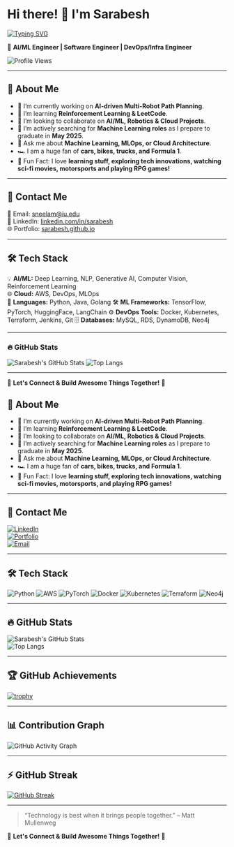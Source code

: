 # Hi there! 👋 I'm Sarabesh

[![Typing SVG](https://readme-typing-svg.herokuapp.com?font=Fira+Code&size=24&pause=1000&color=F75C7E&width=600&lines=AI%2FML+Engineer;Software+Developer;Cloud+Architect;Lifelong+Learner)](https://git.io/typing-svg)

🚀 **AI/ML Engineer | Software Engineer | DevOps/Infra Engineer**

![Profile Views](https://komarev.com/ghpvc/?username=sarabesh&label=Profile%20Views&color=blueviolet&style=flat)

---


## 🎯 About Me
- 🔭 I’m currently working on **AI-driven Multi-Robot Path Planning**.
- 🌱 I’m learning **Reinforcement Learning & LeetCode**.
- 👯 I’m looking to collaborate on **AI/ML, Robotics & Cloud Projects**.
- 🎯 I’m actively searching for **Machine Learning roles** as I prepare to graduate in **May 2025**.
- 💬 Ask me about **Machine Learning, MLOps, or Cloud Architecture**.
- 🏎️ I am a huge fan of **cars, bikes, trucks, and Formula 1**.
- 🎨 Fun Fact: I love **learning stuff, exploring tech innovations, watching sci-fi movies, motorsports and playing RPG games!**

---

## 📧 Contact Me
📩 Email: [sneelam@iu.edu](mailto:sneelam@iu.edu)  
🔗 LinkedIn: [linkedin.com/in/sarabesh](https://linkedin.com/in/sarabesh)  
🌐 Portfolio: [sarabesh.github.io](https://sarabesh.github.io)

---

## 🛠 Tech Stack
💡 **AI/ML:** Deep Learning, NLP, Generative AI, Computer Vision, Reinforcement Learning  
🌐 **Cloud:** AWS, DevOps, MLOps  
🔧 **Languages:** Python, Java, Golang 
🛠 **ML Frameworks:** TensorFlow, PyTorch, HuggingFace, LangChain 
⚙️ **DevOps Tools:** Docker, Kubernetes, Terraform, Jenkins, Git 
🗄 **Databases:** MySQL, RDS, DynamoDB, Neo4j

---

### 🔥 GitHub Stats
![Sarabesh's GitHub Stats](https://github-readme-stats.vercel.app/api?username=sarabesh&show_icons=true&theme=radical)
![Top Langs](https://github-readme-stats.vercel.app/api/top-langs/?username=sarabesh&layout=compact&theme=radical)

---

🌟 **Let's Connect & Build Awesome Things Together!** 🚀


## 🎯 About Me
- 🔭 I’m currently working on **AI-driven Multi-Robot Path Planning**.
- 🌱 I’m learning **Reinforcement Learning & LeetCode**.
- 👯 I’m looking to collaborate on **AI/ML, Robotics & Cloud Projects**.
- 🎯 I’m actively searching for **Machine Learning roles** as I prepare to graduate in **May 2025**.
- 💬 Ask me about **Machine Learning, MLOps, or Cloud Architecture**.
- 🏎️ I am a huge fan of **cars, bikes, trucks, and Formula 1**.
- 🎨 Fun Fact: I love **learning stuff, exploring tech innovations, watching sci-fi movies, motorsports, and playing RPG games!**

---

## 📧 Contact Me
[![LinkedIn](https://img.shields.io/badge/LinkedIn-blue?style=for-the-badge&logo=linkedin)](https://linkedin.com/in/sarabesh)  
[![Portfolio](https://img.shields.io/badge/Portfolio-black?style=for-the-badge&logo=github)](https://sarabesh.github.io)  
[![Email](https://img.shields.io/badge/Email-D14836?style=for-the-badge&logo=gmail&logoColor=white)](mailto:sneelam@iu.edu)

---

## 🛠 Tech Stack
![Python](https://img.shields.io/badge/Python-3.9-blue?style=for-the-badge&logo=python)
![AWS](https://img.shields.io/badge/AWS-Cloud-orange?style=for-the-badge&logo=amazonaws)
![PyTorch](https://img.shields.io/badge/PyTorch-red?style=for-the-badge&logo=pytorch)
![Docker](https://img.shields.io/badge/Docker-2496ED?style=for-the-badge&logo=docker&logoColor=white)
![Kubernetes](https://img.shields.io/badge/Kubernetes-326CE5?style=for-the-badge&logo=kubernetes&logoColor=white)
![Terraform](https://img.shields.io/badge/Terraform-7B42BC?style=for-the-badge&logo=terraform)
![Neo4j](https://img.shields.io/badge/Neo4j-008CC1?style=for-the-badge&logo=neo4j)

---

## 🔥 GitHub Stats
![Sarabesh's GitHub Stats](https://github-readme-stats.vercel.app/api?username=sarabesh&show_icons=true&theme=radical)  
![Top Langs](https://github-readme-stats.vercel.app/api/top-langs/?username=sarabesh&layout=compact&theme=radical)

---

## 🏆 GitHub Achievements
[![trophy](https://github-profile-trophy.vercel.app/?username=sarabesh&theme=radical)](https://github.com/ryo-ma/github-profile-trophy)

---

## 📊 Contribution Graph
![GitHub Activity Graph](https://github-readme-activity-graph.vercel.app/graph?username=sarabesh&theme=dracula)

---

## ⚡ GitHub Streak
[![GitHub Streak](https://streak-stats.demolab.com/?user=sarabesh&theme=radical)](https://git.io/streak-stats)

---

> “Technology is best when it brings people together.” – Matt Mullenweg

🌟 **Let's Connect & Build Awesome Things Together!** 🚀
